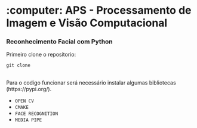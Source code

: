 <h1> :computer: APS - Processamento de Imagem e Visão Computacional</h1>

<h3>Reconhecimento Facial com Python</h3>

Primeiro clone o repositorio:

```
git clone
```

<br>
Para o codigo funcionar será necessário instalar algumas bibliotecas (https://pypi.org/).


- `OPEN CV`
- `CMAKE`
- `FACE RECOGNITION`
- `MEDIA PIPE`
